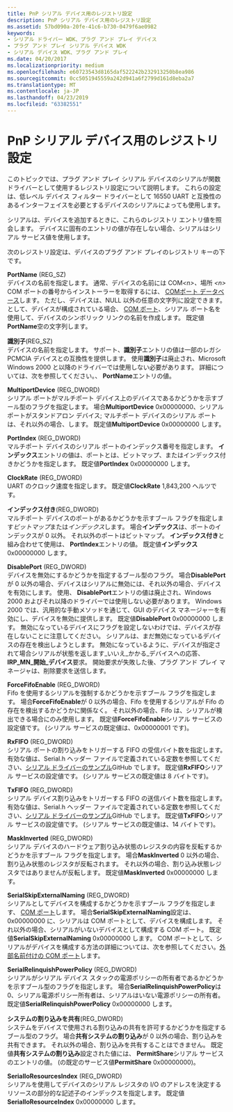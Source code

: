 ```yaml
---
title: PnP シリアル デバイス用のレジストリ設定
description: PnP シリアル デバイス用のレジストリ設定
ms.assetid: 57bd090a-20fe-41c6-b730-0479f6ae0982
keywords:
- シリアル ドライバー WDK、プラグ アンド プレイ デバイス
- プラグ アンド プレイ シリアル デバイス WDK
- シリアル デバイス WDK、プラグ アンド プレイ
ms.date: 04/20/2017
ms.localizationpriority: medium
ms.openlocfilehash: e60723543d8165daf522242b232913250b8ea986
ms.sourcegitcommit: 0cc5051945559a242d941a6f2799d161d8eba2a7
ms.translationtype: MT
ms.contentlocale: ja-JP
ms.lasthandoff: 04/23/2019
ms.locfileid: "63382551"
---
```

# <a name="registry-settings-for-a-plug-and-play-serial-device"></a>PnP シリアル デバイス用のレジストリ設定





このトピックでは、プラグ アンド プレイ シリアル デバイスのシリアルが関数ドライバーとして使用するレジストリ設定について説明します。 これらの設定は、低レベル デバイス フィルター ドライバーとして 16550 UART と互換性のあるインターフェイスを必要とするデバイスのシリアルによっても使用します。

シリアルは、デバイスを追加するときに、これらのレジストリ エントリ値を照会します。 デバイスに固有のエントリの値が存在しない場合、シリアルはシリアル サービス値を使用します。

次のレジストリ設定は、デバイスのプラグ アンド プレイのレジストリ キーの下です。

<a href="" id="portname--reg-sz-"></a>**PortName** (REG\_SZ)  
デバイスの名前を指定します。 通常、デバイスの名前には COM<em>&lt;n&gt;、</em>場所 *&lt;n&gt;* COM ポートの番号からインストーラーを取得するには、 [COMポート データベース](com-port-database.md)します。 ただし、デバイスは、NULL 以外の任意の文字列に設定できます。 として、デバイスが構成されている場合、 [COM ポート](configuration-of-com-ports.md)、シリアル ポート名を使用して、デバイスのシンボリック リンクの名前を作成します。 既定値**PortName**空の文字列します。

<a href="" id="identifier--reg-sz-"></a>**識別子**(REG\_SZ)  
デバイスの名前を指定します。 サポート、**識別子**エントリの値は一部のレガシ PCMCIA デバイスとの互換性を提供します。 使用**識別子**は廃止され、Microsoft Windows 2000 と以降のドライバーでは使用しない必要があります。 詳細については、次を参照してください。、 **PortName**エントリの値。

<a href="" id="multiportdevice--reg-dword-"></a>**MultiportDevice** (REG\_DWORD)  
シリアル ポートがマルチポート デバイス上のデバイスであるかどうかを示すブール型のフラグを指定します。 場合**MultiportDevice** 0x00000000、シリアル ポートがスタンドアロン デバイス; マルチポート デバイスのシリアル ポートは、それ以外の場合、します。 既定値**MultiportDevice** 0x00000000 します。

<a href="" id="portindex--reg-dword-"></a>**PortIndex** (REG\_DWORD)  
マルチポート デバイスのシリアル ポートのインデックス番号を指定します。 **インデックス**エントリの値は、ポートとは、ビットマップ、またはインデックス付きかどうかを指定します。 既定値**PortIndex** 0x00000000 します。

<a href="" id="clockrate--reg-dword-"></a>**ClockRate** (REG\_DWORD)  
UART のクロック速度を指定します。 既定値**ClockRate** 1,843,200 ヘルツです。

<a href="" id="indexed--reg-dword-"></a>**インデックス付き**(REG\_DWORD)  
マルチポート デバイスのポートがあるかどうかを示すブール フラグを指定します*ビットマップ*または*インデックス*します。 場合**インデックス**は、ポートのインデックスが 0 以外。 それ以外のポートはビットマップ。 **インデックス付き**と組み合わせて使用は、 **PortIndex**エントリの値。 既定値**インデックス**0x00000000 します。

<a href="" id="disableport--reg-dword-"></a>**DisablePort** (REG\_DWORD)  
デバイスを無効にするかどうかを指定するブール型のフラグ。 場合**DisablePort**が 0 以外の場合、デバイスはシリアルに無効には、それ以外の場合、デバイスを有効にします。 使用、 **DisablePort**エントリの値は廃止され、Windows 2000 およびそれ以降のドライバーでは使用しない必要があります。 Windows 2000 では、汎用的な手動メソッドを通じて、GUI のデバイス マネージャーを有効にし、デバイスを無効に提供します。 既定値**DisablePort** 0x00000000 します。 無効になっているデバイスにフラグを設定しないわけでは、デバイスが存在しないことに注意してください。 シリアルは、まだ無効になっているデバイスの存在を検出しようとします。 無効になっているように、デバイスが指定されて場合シリアルが状態を返します\_いいえ\_かかる\_デバイスへの応答、 **IRP\_MN\_開始\_デバイス**要求。 開始要求が失敗した後、プラグ アンド プレイ マネージャは、削除要求を送信します。

<a href="" id="forcefifoenable--reg-dword-"></a>**ForceFifoEnable** (REG\_DWORD)  
Fifo を使用するシリアルを強制するかどうかを示すブール フラグを指定します。 場合**ForceFifoEnable**が 0 以外の場合、Fifo を使用するシリアルが Fifo の存在を検出するかどうかに関係なく。 それ以外の場合、Fifo は、シリアルが検出できる場合にのみ使用します。 既定値**ForceFifoEnable**シリアル サービスの設定値です。 (シリアル サービスの既定値は、0x00000001 です)。

<a href="" id="rxfifo--reg-dword-"></a>**RxFIFO** (REG\_DWORD)  
シリアル ポートの割り込みをトリガーする FIFO の受信バイト数を指定します。 有効な値は、Serial.h ヘッダー ファイルで定義されている定数を参照してください、[シリアル ドライバーのサンプル](https://go.microsoft.com/fwlink/p/?LinkId=617962)GitHub でします。 既定値**RxFIFO**シリアル サービスの設定値です。 (シリアル サービスの既定値は 8 バイトです)。

<a href="" id="txfifo--reg-dword-"></a>**TxFIFO** (REG\_DWORD)  
シリアル デバイス割り込みをトリガーする FIFO の送信バイト数を指定します。 有効な値は、Serial.h ヘッダー ファイルで定義されている定数を参照してください、[シリアル ドライバーのサンプル](https://go.microsoft.com/fwlink/p/?LinkId=617962)GitHub でします。 既定値**TxFIFO**シリアル サービスの設定値です。 (シリアル サービスの既定値は、14 バイトです)。

<a href="" id="maskinverted--reg-dword-"></a>**MaskInverted** (REG\_DWORD)  
シリアル デバイスのハードウェア割り込み状態のレジスタの内容を反転するかどうかを示すブール フラグを指定します。 場合**MaskInverted** 0 以外の場合、割り込み状態のレジスタが反転されます。 それ以外の場合、割り込み状態レジスタではありませんが反転します。 既定値**MaskInverted** 0x00000000 します。

<a href="" id="serialskipexternalnaming--reg-dword-"></a>**SerialSkipExternalNaming** (REG\_DWORD)  
シリアルとしてデバイスを構成するかどうかを示すブール フラグを指定します、 [COM ポート](configuration-of-com-ports.md)します。 場合**SerialSkipExternalNaming**設定は、0x00000000 に、シリアルは COM ポートとして、デバイスを構成します。 それ以外の場合、シリアルがいないデバイスとして構成する COM ポート。 既定値**SerialSkipExternalNaming** 0x00000000 します。 COM ポートとして、シリアルがデバイスを構成する方法の詳細については、次を参照してください。[外部名前付けの COM ポート](external-naming-of-com-ports.md)します。

<a href="" id="serialrelinquishpowerpolicy--reg-dword-"></a>**SerialRelinquishPowerPolicy** (REG\_DWORD)  
シリアルがシリアル デバイス スタックの電源ポリシーの所有者であるかどうかを示すブール型のフラグを指定します。 場合**SerialRelinquishPowerPolicy**は 0、シリアル電源ポリシー所有者は、シリアルはいない電源ポリシーの所有者。 既定値**SerialRelinquishPowerPolicy** 0x00000000 します。

<a href="" id="share-system-interrupt--reg-dword-"></a>**システムの割り込みを共有**(REG\_DWORD)  
システムをデバイスで使用される割り込みの共有を許可するかどうかを指定するブール型のフラグ。 場合**共有システムの割り込み**が 0 以外の場合、割り込みを共有できます。 それ以外の場合、割り込みを共有することはできません。 既定値**共有システムの割り込み**設定された値には、 **PermitShare**シリアル サービスのエントリの値。 (の既定のサービス値**PermitShare** 0x00000000)。

<a href="" id="serialioresourcesindex--reg-dword-"></a>**SerialIoResourcesIndex** (REG\_DWORD)  
シリアルを使用してデバイスのシリアル レジスタの I/O のアドレスを決定するリソースの部分的な記述子のインデックスを指定します。 既定値**SerialIoResourceIndex** 0x00000000 します。

 

 




